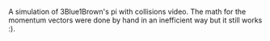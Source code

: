 A simulation of 3Blue1Brown's pi with collisions video. The math for the momentum vectors were done by hand in an inefficient way but it still works :).
